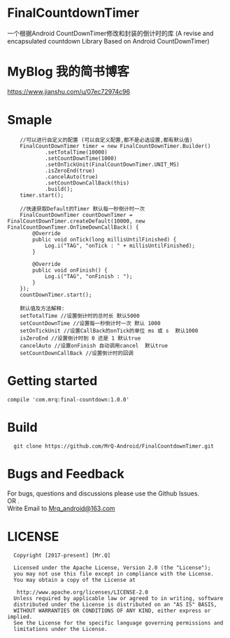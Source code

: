 # FinalCountdownTimer
一个根据Android CountDownTimer修改和封装的倒计时的库
  (A revise and encapsulated countdown Library Based on Android CountDownTimer)

# MyBlog 我的简书博客
https://www.jianshu.com/u/07ec72974c96

# Smaple
        
        //可以进行自定义的配置 (可以自定义配置,都不是必选设置,都有默认值)
        FinalCountDownTimer timer = new FinalCountDownTimer.Builder()
                .setTotalTime(10000) 
                .setCountDownTime(1000) 
                .setOnTickUnit(FinalCountDownTimer.UNIT_MS) 
                .isZeroEnd(true) 
                .cancelAuto(true) 
                .setCountDownCallBack(this) 
                .build();
        timer.start();

        //快速获取Default的Timer 默认每一秒倒计时一次
        FinalCountDownTimer countDownTimer = FinalCountDownTimer.createDefault(10000, new FinalCountDownTimer.OnTimeDownCallBack() {
            @Override
            public void onTick(long millisUntilFinished) {
                Log.i("TAG", "onTick : " + millisUntilFinished);
            }

            @Override
            public void onFinish() {
                Log.i("TAG", "onFinish : ");
            }
        });
        countDownTimer.start();
        
        默认值及方法解释:    
        setTotalTime //设置倒计时的总时长 默认5000
        setCountDownTime //设置每一秒倒计时一次 默认 1000
        setOnTickUnit //设置CallBack的onTick的单位 ms 或 s  默认1000
        isZeroEnd //设置倒计时到 0 还是 1 默认true
        cancelAuto //设置onFinish 自动调用cancel  默认true
        setCountDownCallBack //设置倒计时的回调

# Getting started
    compile 'com.mrq:final-countdown:1.0.0'

# Build
      git clone https://github.com/MrQ-Android/FinalCountdownTimer.git

# Bugs and Feedback
For bugs, questions and discussions please use the Github Issues.  
OR .    
Write Email to Mrq_android@163.com

# LICENSE
      Copyright [2017-present] [Mr.Q]

      Licensed under the Apache License, Version 2.0 (the "License");
      you may not use this file except in compliance with the License.
      You may obtain a copy of the License at

       http://www.apache.org/licenses/LICENSE-2.0
      Unless required by applicable law or agreed to in writing, software
      distributed under the License is distributed on an "AS IS" BASIS,
      WITHOUT WARRANTIES OR CONDITIONS OF ANY KIND, either express or implied.
      See the License for the specific language governing permissions and
      limitations under the License.


